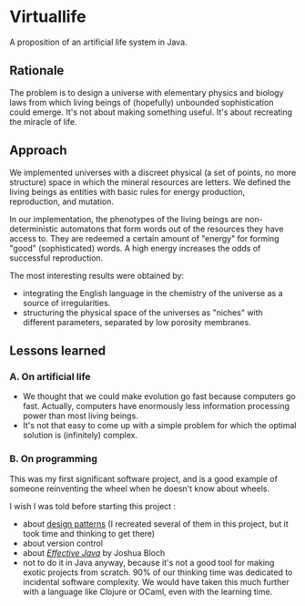 # Virtuallife

A proposition of an artificial life system in Java.

## Rationale

The problem is to design a universe with elementary physics and biology laws from which living beings of (hopefully) unbounded sophistication could emerge.
It's not about making something useful. It's about recreating the miracle of life.

## Approach

We implemented universes with a discreet physical (a set of points, no more structure) space in which the mineral resources are letters.
We defined the living beings as entities with basic rules for energy production, reproduction, and mutation.

In our implementation, the phenotypes of the living beings are non-deterministic automatons that form words out of the resources they have access to.
They are redeemed a certain amount of "energy" for forming "good" (sophisticated) words. A high energy increases the odds of successful reproduction.

The most interesting results were obtained by:
- integrating the English language in the chemistry of the universe as a source of irregularities.
- structuring the physical space of the universes as "niches" with different parameters, separated by low porosity membranes.

## Lessons learned

### A. On artificial life

- We thought that we could make evolution go fast because computers go fast. Actually, computers have enormously less information processing power than most living beings.
- It's not that easy to come up with a simple problem for which the optimal solution is (infinitely) complex.

### B. On programming

This was my first significant software project, and is a good example of someone reinventing the wheel when he doesn't know about wheels.

I wish I was told before starting this project :
- about [design patterns](http://c2.com/cgi/wiki?DesignPatternsBook) (I recreated several of them in this project, but it took time and thinking to get there)
- about version control
- about [*Effective Java*](http://www.amazon.com/Effective-Java-Edition-Joshua-Bloch/dp/0321356683) by Joshua Bloch
- not to do it in Java anyway, because it's not a good tool for making exotic projects from scratch. 90% of our thinking time was dedicated to incidental software complexity. We would have taken this much further with a language like Clojure or OCaml, even with the learning time.


